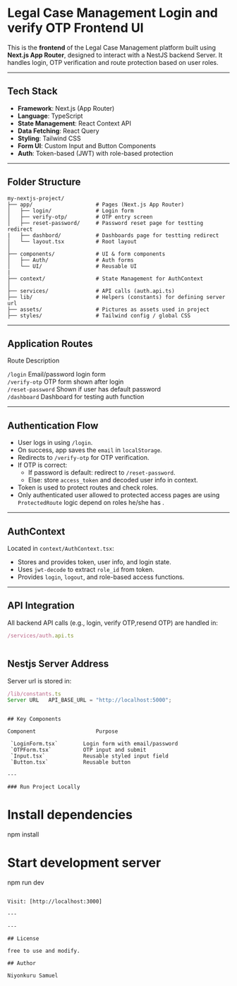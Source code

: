 # Legal Case Management Login and verify OTP Frontend UI

This is the **frontend** of the Legal Case Management platform built using **Next.js App Router**, designed to interact with a NestJS backend Server. It handles login, OTP verification and route protection based on user roles.

---

## Tech Stack

- **Framework**: Next.js (App Router)
- **Language**: TypeScript
- **State Management**: React Context API
- **Data Fetching**: React Query
- **Styling**: Tailwind CSS
- **Form UI**: Custom Input and Button Components
- **Auth**: Token-based (JWT) with role-based protection

---

## Folder Structure

```
my-nextjs-project/
├── app/                    # Pages (Next.js App Router)
│   ├── login/              # Login form
│   ├── verify-otp/         # OTP entry screen
│   ├── reset-password/     # Password reset page for testting redirect
|   ├── dashbord/           # Dashboards page for testting redirect
│   └── layout.tsx          # Root layout
│
├── components/             # UI & form components
│   ├── Auth/               # Auth forms
│   └── UI/                 # Reusable UI
|
├── context/                # State Management for AuthContext
│      
├── services/               # API calls (auth.api.ts)
├── lib/                    # Helpers (constants) for defining server url
├── assets/                 # Pictures as assets used in project
├── styles/                 # Tailwind config / global CSS
```

---

##  Application Routes

 Route                 Description                            

 `/login`              Email/password login form              
 `/verify-otp`         OTP form shown after login             
 `/reset-password`     Shown if user has default password     
 `/dashboard`          Dashboard for testing auth function      


---

## Authentication Flow

- User logs in using `/login`.
- On success, app saves the `email` in `localStorage`.
- Redirects to `/verify-otp` for OTP verification.
- If OTP is correct:
  - If password is default: redirect to `/reset-password`.
  - Else: store `access_token` and decoded user info in context.
- Token is used to protect routes and check roles.
- Only authenticated user allowed to protected access pages are  using `ProtectedRoute` logic depend on roles he/she has .

---

## AuthContext

Located in `context/AuthContext.tsx`:
- Stores and provides token, user info, and login state.
- Uses `jwt-decode` to extract `role_id` from token.
- Provides `login`, `logout`, and role-based access functions.

---

## API Integration

All backend API calls (e.g., login, verify OTP,resend OTP) are handled in:

```ts
/services/auth.api.ts
```
```
```

## Nestjs Server Address

Server url is stored  in:

```ts
/lib/constants.ts
Server URL   API_BASE_URL = "http://localhost:5000";

```

```

## Key Components

Component                   Purpose                                      

 `LoginForm.tsx`        Login form with email/password               
 `OTPForm.tsx`          OTP input and submit                             
 `Input.tsx`            Reusable styled input field                  
 `Button.tsx`           Reusable button                              

---

### Run Project Locally

```
# Install dependencies
npm install

# Start development server
npm run dev
```

Visit: [http://localhost:3000]

---

---

## License 

free to use and modify.

## Author

Niyonkuru Samuel
